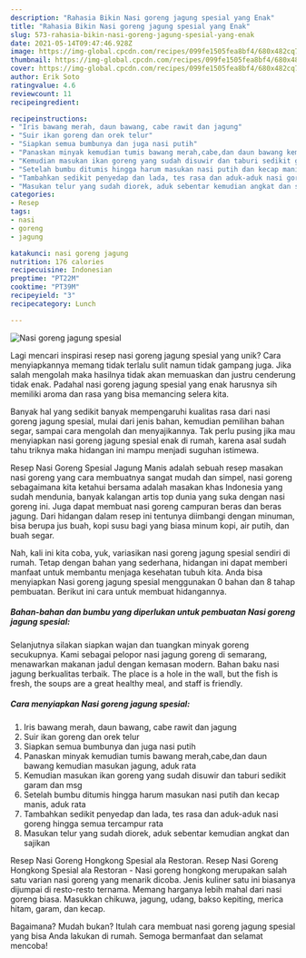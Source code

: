 ```yaml
---
description: "Rahasia Bikin Nasi goreng jagung spesial yang Enak"
title: "Rahasia Bikin Nasi goreng jagung spesial yang Enak"
slug: 573-rahasia-bikin-nasi-goreng-jagung-spesial-yang-enak
date: 2021-05-14T09:47:46.928Z
image: https://img-global.cpcdn.com/recipes/099fe1505fea8bf4/680x482cq70/nasi-goreng-jagung-spesial-foto-resep-utama.jpg
thumbnail: https://img-global.cpcdn.com/recipes/099fe1505fea8bf4/680x482cq70/nasi-goreng-jagung-spesial-foto-resep-utama.jpg
cover: https://img-global.cpcdn.com/recipes/099fe1505fea8bf4/680x482cq70/nasi-goreng-jagung-spesial-foto-resep-utama.jpg
author: Erik Soto
ratingvalue: 4.6
reviewcount: 11
recipeingredient:

recipeinstructions:
- "Iris bawang merah, daun bawang, cabe rawit dan jagung"
- "Suir ikan goreng dan orek telur"
- "Siapkan semua bumbunya dan juga nasi putih"
- "Panaskan minyak kemudian tumis bawang merah,cabe,dan daun bawang kemudian masukan jagung, aduk rata"
- "Kemudian masukan ikan goreng yang sudah disuwir dan taburi sedikit garam dan msg"
- "Setelah bumbu ditumis hingga harum masukan nasi putih dan kecap manis, aduk rata"
- "Tambahkan sedikit penyedap dan lada, tes rasa dan aduk-aduk nasi goreng hingga semua tercampur rata"
- "Masukan telur yang sudah diorek, aduk sebentar kemudian angkat dan sajikan"
categories:
- Resep
tags:
- nasi
- goreng
- jagung

katakunci: nasi goreng jagung 
nutrition: 176 calories
recipecuisine: Indonesian
preptime: "PT22M"
cooktime: "PT39M"
recipeyield: "3"
recipecategory: Lunch

---
```



![Nasi goreng jagung spesial](https://img-global.cpcdn.com/recipes/099fe1505fea8bf4/680x482cq70/nasi-goreng-jagung-spesial-foto-resep-utama.jpg)

Lagi mencari inspirasi resep nasi goreng jagung spesial yang unik? Cara menyiapkannya memang tidak terlalu sulit namun tidak gampang juga. Jika salah mengolah maka hasilnya tidak akan memuaskan dan justru cenderung tidak enak. Padahal nasi goreng jagung spesial yang enak harusnya sih memiliki aroma dan rasa yang bisa memancing selera kita.

Banyak hal yang sedikit banyak mempengaruhi kualitas rasa dari nasi goreng jagung spesial, mulai dari jenis bahan, kemudian pemilihan bahan segar, sampai cara mengolah dan menyajikannya. Tak perlu pusing jika mau menyiapkan nasi goreng jagung spesial enak di rumah, karena asal sudah tahu triknya maka hidangan ini mampu menjadi suguhan istimewa.

Resep Nasi Goreng Spesial Jagung Manis adalah sebuah resep masakan nasi goreng yang cara membuatnya sangat mudah dan simpel, nasi goreng sebagaimana kita ketahui bersama adalah masakan khas Indonesia yang sudah mendunia, banyak kalangan artis top dunia yang suka dengan nasi goreng ini. Juga dapat membuat nasi goreng campuran beras dan beras jagung. Dari hidangan dalam resep ini tentunya diimbangi dengan minuman, bisa berupa jus buah, kopi susu bagi yang biasa minum kopi, air putih, dan buah segar.


Nah, kali ini kita coba, yuk, variasikan nasi goreng jagung spesial sendiri di rumah. Tetap dengan bahan yang sederhana, hidangan ini dapat memberi manfaat untuk membantu menjaga kesehatan tubuh kita. Anda bisa menyiapkan Nasi goreng jagung spesial menggunakan 0 bahan dan 8 tahap pembuatan. Berikut ini cara untuk membuat hidangannya.

<!--inarticleads1-->

##### Bahan-bahan dan bumbu yang diperlukan untuk pembuatan Nasi goreng jagung spesial:



Selanjutnya silakan siapkan wajan dan tuangkan minyak goreng secukupnya. Kami sebagai pelopor nasi jagung goreng di semarang, menawarkan makanan jadul dengan kemasan modern. Bahan baku nasi jagung berkualitas terbaik. The place is a hole in the wall, but the fish is fresh, the soups are a great healthy meal, and staff is friendly. 

<!--inarticleads2-->

##### Cara menyiapkan Nasi goreng jagung spesial:

1. Iris bawang merah, daun bawang, cabe rawit dan jagung
1. Suir ikan goreng dan orek telur
1. Siapkan semua bumbunya dan juga nasi putih
1. Panaskan minyak kemudian tumis bawang merah,cabe,dan daun bawang kemudian masukan jagung, aduk rata
1. Kemudian masukan ikan goreng yang sudah disuwir dan taburi sedikit garam dan msg
1. Setelah bumbu ditumis hingga harum masukan nasi putih dan kecap manis, aduk rata
1. Tambahkan sedikit penyedap dan lada, tes rasa dan aduk-aduk nasi goreng hingga semua tercampur rata
1. Masukan telur yang sudah diorek, aduk sebentar kemudian angkat dan sajikan


Resep Nasi Goreng Hongkong Spesial ala Restoran. Resep Nasi Goreng Hongkong Spesial ala Restoran - Nasi goreng hongkong merupakan salah satu varian nasi goreng yang menarik dicoba. Jenis kuliner satu ini biasanya dijumpai di resto-resto ternama. Memang harganya lebih mahal dari nasi goreng biasa. Masukkan chikuwa, jagung, udang, bakso kepiting, merica hitam, garam, dan kecap. 

Bagaimana? Mudah bukan? Itulah cara membuat nasi goreng jagung spesial yang bisa Anda lakukan di rumah. Semoga bermanfaat dan selamat mencoba!
